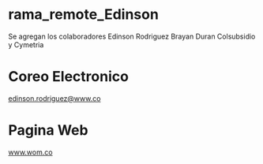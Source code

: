 # rama_remote_Edinson

Se agregan los colaboradores
Edinson Rodriguez
Brayan Duran
Colsubsidio y Cymetria
# Coreo Electronico
edinson.rodriguez@www.co
# Pagina Web
www.wom.co